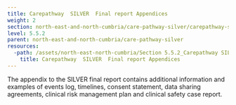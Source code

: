 ```yaml
---
title: Carepathway  SILVER  Final report Appendices
weight: 2
section: north-east-and-north-cumbria/care-pathway-silver/carepathway-silver-final-report-appendices
level: 5.5.2
parent: north-east-and-north-cumbria/care-pathway-silver
resources:
  -path: /assets/north-east-north-cumbria/Section 5.5.2_Carepathway SILVER Final report_Appendices.pdf
    title: Carepathway  SILVER  Final report Appendices
---
```


The appendix to the SILVER final report contains additional information and examples of events log, timelines, consent statement, data sharing agreements, clinical risk management plan and clinical safety case report.
